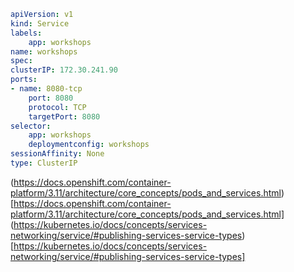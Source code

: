 ```yaml
apiVersion: v1
kind: Service
labels:
    app: workshops
name: workshops
spec:
clusterIP: 172.30.241.90
ports:
- name: 8080-tcp
    port: 8080
    protocol: TCP
    targetPort: 8080
selector:
    app: workshops
    deploymentconfig: workshops
sessionAffinity: None
type: ClusterIP
```


(https://docs.openshift.com/container-platform/3.11/architecture/core_concepts/pods_and_services.html)[https://docs.openshift.com/container-platform/3.11/architecture/core_concepts/pods_and_services.html]
(https://kubernetes.io/docs/concepts/services-networking/service/#publishing-services-service-types)[https://kubernetes.io/docs/concepts/services-networking/service/#publishing-services-service-types]
